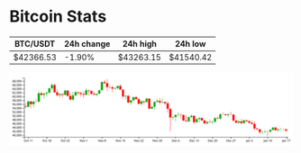 # Bitcoin Stats

BTC/USDT|24h change|24h high|24h low|
|---|---|---|---|
|$42366.53|-1.90%|$43263.15|$41540.42|

<img src="./chart.svg">
